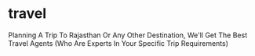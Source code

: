 # travel
Planning A Trip To Rajasthan Or Any Other Destination, We'll Get The Best Travel Agents (Who Are Experts In Your Specific Trip Requirements)
